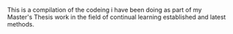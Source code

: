 This is a compilation of the codeing i have been doing as part of my Master's Thesis work in the field of continual learning established and latest methods.
